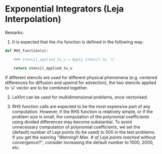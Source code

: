 # Exponential Integrators (Leja Interpolation)

Remarks:
1. It is expected that the rhs function is defined in the following way:

```python
def RHS_function(u):

	### stencil_applied_to_u = Apply stencil to 'u'

	return stencil_applied_to_u
```

If different stencils are used for different physical phenomena (e.g. centered differences for diffusion and upwind for advection), the two stencils applied to 'u' vector are to be combined together.

2. LeXInt can be used for multidimensional problems, once vectorised.

3. RHS function calls are expected to be the most expensive part of any computation. However, if the RHS function is relatively simple, or if the problem size is small, the computation of the polynomial coefficients using divided differences may become substantial. To avoid unnecessary computation of polynomial coefficients, we set the (default) number of Leja points (to be used) to 500 in the test problems. If you get the wanring *"Warning!! Max. # of Leja points reached without convergence!!"*, consider increasing the default number to 1000, 2000, etc.
